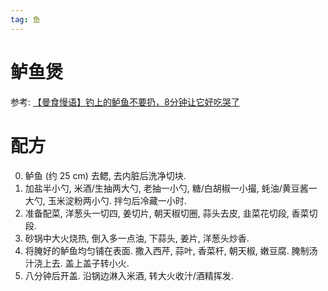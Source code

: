 ```yaml
---
tag: 鱼
---
```


# 鲈鱼煲

参考: [【曼食慢语】钓上的鲈鱼不要扔，8分钟让它好吃哭了](https://www.bilibili.com/video/BV1RA411b7vM)


# 配方

0. 鲈鱼 (约 25 cm) 去鳃, 去内脏后洗净切块.
1. 加盐半小勺, 米酒/生抽两大勺, 老抽一小勺, 糖/白胡椒一小撮, 蚝油/黄豆酱一大勺, 玉米淀粉两小勺. 拌匀后冷藏一小时.
2. 准备配菜, 洋葱头一切四, 姜切片, 朝天椒切圈, 蒜头去皮, 韭菜花切段, 香菜切段.
3. 砂锅中大火烧热, 倒入多一点油, 下蒜头, 姜片, 洋葱头炒香.
4. 将腌好的鲈鱼均匀铺在表面. 撒入西芹, 蒜叶, 香菜杆, 朝天椒, 嫩豆腐. 腌制汤汁浇上去. 盖上盖子转小火. 
5. 八分钟后开盖. 沿锅边淋入米酒, 转大火收汁/酒精挥发.